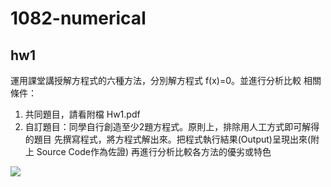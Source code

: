 # 1082-numerical

## hw1

運用課堂講授解方程式的六種方法，分別解方程式 f(x)=0。並進行分析比較
相關條件：
1. 共同題目，請看附檔 Hw1.pdf
2. 自訂題目：同學自行創造至少2題方程式。原則上，排除用人工方式即可解得的題目
先撰寫程式，將方程式解出來。把程式執行結果(Output)呈現出來(附上 Source Code作為佐證)
再進行分析比較各方法的優劣或特色

![](https://i.imgur.com/MdffKz0.png)
